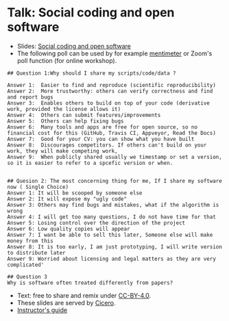 

# Talk: Social coding and open software

- Slides: [Social coding and open software](http://cicero.xyz/v3/remark/0.14.0/github.com/coderefinery/social-coding/master/talk.md/)
- The following poll can be used by for example [mentimeter](https://www.mentimeter.com/) or Zoom's poll function (for online workshop).
```
## Question 1:Why should I share my scripts/code/data ?

Answer 1:  Easier to find and reproduce (scientific reproducibility)
Answer 2:  More trustworthy: others can verify correctness and find and report bugs
Answer 3:  Enables others to build on top of your code (derivative work, provided the license allows it)
Answer 4:  Others can submit features/improvements
Answer 5:  Others can help fixing bugs
Answer 6:  Many tools and apps are free for open source, so no financial cost for this (GitHub, Travis CI, Appveyor, Read the Docs)
Answer 7:  Good for your CV: you can show what you have built
Answer 8:  Discourages competitors. If others can't build on your work, they will make competing work,
Answer 9:  When publicly shared usually we timestamp or set a version, so it is easier to refer to a spcefic version or when. 


```


```
## Quesion 2: The most concerning thing for me, If I share my software now ( Single Choice)
Answer 1: It will be scooped by someone else
Answer 2: It will expose my "ugly code"
Answer 3: Others may find bugs and mistakes, what if the algorithm is wrong
Answer 4: I will get too many questions, I do not have time for that
Answer 5: Losing control over the direction of the project
Answer 6: Low quality copies will appear
Answer 7: I want be able to sell this later, Someone else will make money from this
Answer 8: It is too early, I am just prototyping, I will write version to distribute later
Answer 9: Worried about licensing and legal matters as they are very complicated'
```

```
## Question 3
Why is software often treated differently from papers?

```


- Text: free to share and remix under [CC-BY-4.0](https://creativecommons.org/licenses/by/4.0/).
- These slides are served by [Cicero](https://github.com/bast/cicero).
- [Instructor's guide](guide.md)

